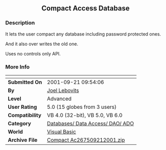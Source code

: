 ﻿<div align="center">

## Compact Access Database


</div>

### Description

It lets the user compact any database including password protected ones.

And it also over writes the old one.

Uses no controls only API.
 
### More Info
 


<span>             |<span>
---                |---
**Submitted On**   |2001-09-21 09:54:06
**By**             |[Joel Lebovits](https://github.com/Planet-Source-Code/PSCIndex/blob/master/ByAuthor/joel-lebovits.md)
**Level**          |Advanced
**User Rating**    |5.0 (15 globes from 3 users)
**Compatibility**  |VB 4\.0 \(32\-bit\), VB 5\.0, VB 6\.0
**Category**       |[Databases/ Data Access/ DAO/ ADO](https://github.com/Planet-Source-Code/PSCIndex/blob/master/ByCategory/databases-data-access-dao-ado__1-6.md)
**World**          |[Visual Basic](https://github.com/Planet-Source-Code/PSCIndex/blob/master/ByWorld/visual-basic.md)
**Archive File**   |[Compact Ac267509212001\.zip](https://github.com/Planet-Source-Code/joel-lebovits-compact-access-database__1-27438/archive/master.zip)








